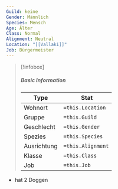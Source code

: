 ```yaml
---
Guild: keine
Gender: Männlich
Species: Mensch
Age: Älter
Class: Normal
Alignment: Neutral
Location: "[[Vallaki]]"
Job: Bürgermeister
---
```


>[!infobox]
>##### Basic Information
>Type | Stat |
>----  | ----  |
> Wohnort | `=this.Location` |
> Gruppe | `=this.Guild` |
> Geschlecht | `=this.Gender` |
> Spezies | `=this.Species` |
> Ausrichtung | `=this.Alignment` |
> Klasse | `=this.Class` |
> Job | `=this.Job` |


- hat 2 Doggen